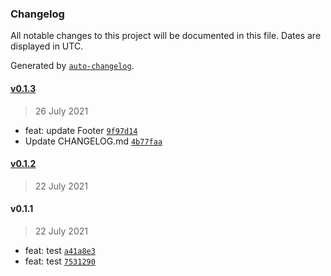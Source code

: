 ### Changelog

All notable changes to this project will be documented in this file. Dates are displayed in UTC.

Generated by [`auto-changelog`](https://github.com/CookPete/auto-changelog).

#### [v0.1.3](https://github.com/gunesh/availity-starter-typescript/compare/v0.1.2...v0.1.3)

> 26 July 2021

- feat: update Footer [`9f97d14`](https://github.com/gunesh/availity-starter-typescript/commit/9f97d14f514967d5f50c8461fb5e33d056e90d22)
- Update CHANGELOG.md [`4b77faa`](https://github.com/gunesh/availity-starter-typescript/commit/4b77faade344ef0d009654bfee62d0f9d5908cf5)

#### [v0.1.2](https://github.com/gunesh/availity-starter-typescript/compare/v0.1.1...v0.1.2)

> 22 July 2021

#### v0.1.1

> 22 July 2021

- feat: test [`a41a8e3`](https://github.com/gunesh/availity-starter-typescript/commit/a41a8e38077c97af63521d15985765d9537fa0fe)
- feat: test [`7531290`](https://github.com/gunesh/availity-starter-typescript/commit/75312904728a817908f6a7e5fb4d27705a14292c)
